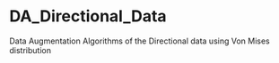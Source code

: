 # DA_Directional_Data
Data Augmentation Algorithms of the Directional data using Von Mises distribution
